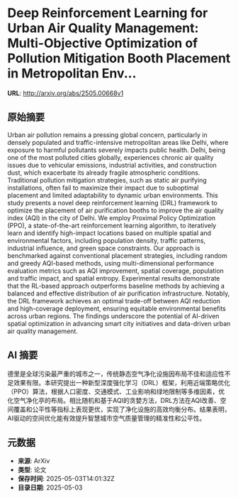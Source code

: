 # Deep Reinforcement Learning for Urban Air Quality Management: Multi-Objective Optimization of Pollution Mitigation Booth Placement in Metropolitan Env...

**URL**: http://arxiv.org/abs/2505.00668v1

## 原始摘要

Urban air pollution remains a pressing global concern, particularly in
densely populated and traffic-intensive metropolitan areas like Delhi, where
exposure to harmful pollutants severely impacts public health. Delhi, being one
of the most polluted cities globally, experiences chronic air quality issues
due to vehicular emissions, industrial activities, and construction dust, which
exacerbate its already fragile atmospheric conditions. Traditional pollution
mitigation strategies, such as static air purifying installations, often fail
to maximize their impact due to suboptimal placement and limited adaptability
to dynamic urban environments. This study presents a novel deep reinforcement
learning (DRL) framework to optimize the placement of air purification booths
to improve the air quality index (AQI) in the city of Delhi. We employ Proximal
Policy Optimization (PPO), a state-of-the-art reinforcement learning algorithm,
to iteratively learn and identify high-impact locations based on multiple
spatial and environmental factors, including population density, traffic
patterns, industrial influence, and green space constraints. Our approach is
benchmarked against conventional placement strategies, including random and
greedy AQI-based methods, using multi-dimensional performance evaluation
metrics such as AQI improvement, spatial coverage, population and traffic
impact, and spatial entropy. Experimental results demonstrate that the RL-based
approach outperforms baseline methods by achieving a balanced and effective
distribution of air purification infrastructure. Notably, the DRL framework
achieves an optimal trade-off between AQI reduction and high-coverage
deployment, ensuring equitable environmental benefits across urban regions. The
findings underscore the potential of AI-driven spatial optimization in
advancing smart city initiatives and data-driven urban air quality management.


## AI 摘要

德里是全球污染最严重的城市之一，传统静态空气净化设施因布局不佳和适应性不足效果有限。本研究提出一种新型深度强化学习（DRL）框架，利用近端策略优化（PPO）算法，根据人口密度、交通模式、工业影响和绿地限制等多维因素，优化空气净化亭的布局。相比随机和基于AQI的贪婪方法，DRL方法在AQI改善、空间覆盖和公平性等指标上表现更优，实现了净化设施的高效均衡分布。结果表明，AI驱动的空间优化能有效提升智慧城市空气质量管理的精准性和公平性。

## 元数据

- **来源**: ArXiv
- **类型**: 论文
- **保存时间**: 2025-05-03T14:01:32Z
- **目录日期**: 2025-05-03
